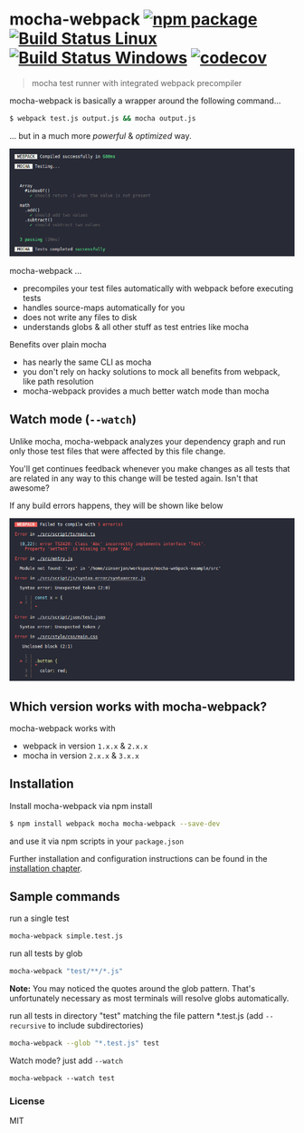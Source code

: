 # mocha-webpack [![npm package][npm-badge]][npm]  [![Build Status Linux][build-badge]][build] [![Build Status Windows][build-badge-windows]][build-windows] [![codecov][codecov-badge]][codecov]

> mocha test runner with integrated webpack precompiler

mocha-webpack is basically a wrapper around the following command...
```bash
$ webpack test.js output.js && mocha output.js
```

... but in a much more *powerful* & *optimized* way.

![CLI](./docs/media/cli-test-success.png)

mocha-webpack ...
- precompiles your test files automatically with webpack before executing tests
- handles source-maps automatically for you
- does not write any files to disk
- understands globs & all other stuff as test entries like mocha

Benefits over plain mocha
- has nearly the same CLI as mocha
- you don't rely on hacky solutions to mock all benefits from webpack, like path resolution
- mocha-webpack provides a much better watch mode than mocha

## Watch mode (`--watch`)

Unlike mocha, mocha-webpack analyzes your dependency graph and run only those test files that were affected by this file change.

You'll get continues feedback whenever you make changes as all tests that are related in any way to this change will be tested again. Isn't that awesome?

If any build errors happens, they will be shown like below

![CLI](./docs/media/cli-compile-failed.png)

## Which version works with mocha-webpack?

mocha-webpack works with
- webpack in version `1.x.x` & `2.x.x`
- mocha in version `2.x.x` & `3.x.x`

## Installation

Install mocha-webpack via npm install
```bash
$ npm install webpack mocha mocha-webpack --save-dev
```

and use it via npm scripts in your `package.json`

Further installation and configuration instructions can be found in the [installation chapter](./docs/installation/instructions.md).


## Sample commands

run a single test

```bash
mocha-webpack simple.test.js
```

run all tests by glob

```bash
mocha-webpack "test/**/*.js"
```
**Note:** You may noticed the quotes around the glob pattern. That's unfortunately necessary as most terminals will resolve globs automatically.

run all tests in directory "test" matching the file pattern *.test.js  (add `--recursive` to include subdirectories)

```bash
mocha-webpack --glob "*.test.js" test
```

Watch mode? just add `--watch`

```
mocha-webpack --watch test
```

### License

MIT

[build-badge]: https://travis-ci.org/zinserjan/mocha-webpack.svg?branch=master
[build]: https://travis-ci.org/zinserjan/mocha-webpack
[build-badge-windows]: https://ci.appveyor.com/api/projects/status/pnik85hfqesxy7y9/branch/master?svg=true
[build-windows]: https://ci.appveyor.com/project/zinserjan/mocha-webpack
[npm-badge]: https://img.shields.io/npm/v/mocha-webpack.svg?style=flat-square
[npm]: https://www.npmjs.org/package/mocha-webpack
[codecov-badge]:https://codecov.io/gh/zinserjan/mocha-webpack/branch/master/graph/badge.svg
[codecov]: https://codecov.io/gh/zinserjan/mocha-webpack

